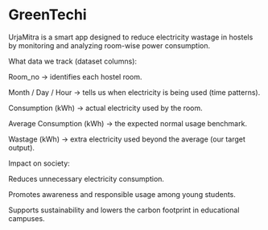 # GreenTechi
UrjaMitra is a smart app designed to reduce electricity wastage in hostels by monitoring and analyzing room-wise power consumption.

 What data we track (dataset columns):

Room_no → identifies each hostel room.

Month / Day / Hour → tells us when electricity is being used (time patterns).

Consumption (kWh) → actual electricity used by the room.

Average Consumption (kWh) → the expected normal usage benchmark.

Wastage (kWh) → extra electricity used beyond the average (our target output).



Impact on society:

Reduces unnecessary electricity consumption.

Promotes awareness and responsible usage among young students.

Supports sustainability and lowers the carbon footprint in educational campuses.
